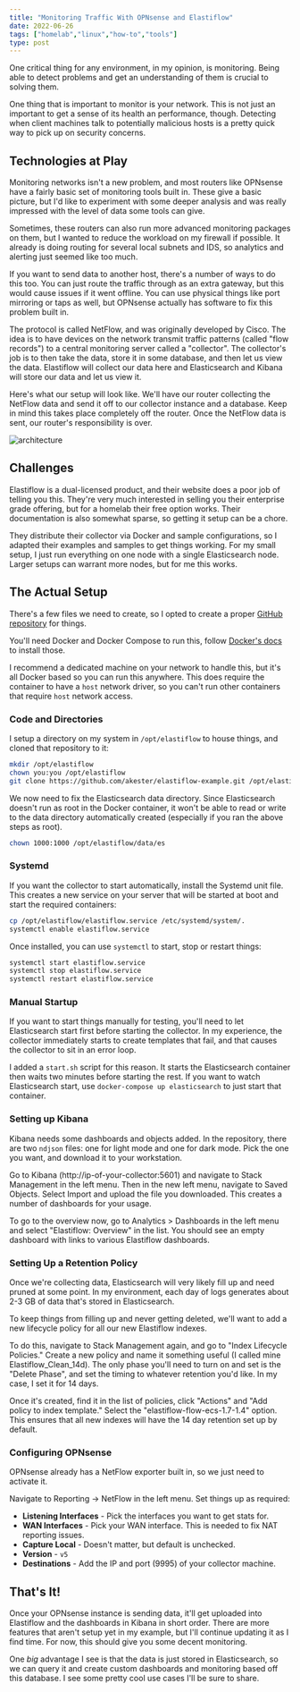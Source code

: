 ```yaml
---
title: "Monitoring Traffic With OPNsense and Elastiflow"
date: 2022-06-26
tags: ["homelab","linux","how-to","tools"]
type: post
---
```


One critical thing for any environment, in my opinion, is monitoring.  Being
able to detect problems and get an understanding of them is crucial to solving
them.

One thing that is important to monitor is your network.  This is not just an
important to get a sense of its health an performance, though.  Detecting when
client machines talk to potentially malicious hosts is a pretty quick way to
pick up on security concerns.

## Technologies at Play

Monitoring networks isn't a new problem, and most routers like OPNsense have a
fairly basic set of monitoring tools built in.  These give a basic picture, but
I'd like to experiment with some deeper analysis and was really impressed with
the level of data some tools can give.

Sometimes, these routers can also run more advanced monitoring packages on them,
but I wanted to reduce the workload on my firewall if possible.  It already is
doing routing for several local subnets and IDS, so analytics and alerting just
seemed like too much.

If you want to send data to another host, there's a number of ways to do this
too.  You can just route the traffic through as an extra gateway, but this would
cause issues if it went offline.  You can use physical things like port
mirroring or taps as well, but OPNsense actually has software to fix this
problem built in.

The protocol is called NetFlow, and was originally developed by Cisco.  The idea
is to have devices on the network transmit traffic patterns (called "flow
records") to a central monitoring server called a "collector".  The collector's
job is to then take the data, store it in some database, and then let us view
the data.  Elastiflow will collect our data here and Elasticsearch and Kibana
will store our data and let us view it.

Here's what our setup will look like.  We'll have our router collecting the
NetFlow data and send it off to our collector instance and a database.  Keep in
mind this takes place completely off the router.  Once the NetFlow data is sent,
our router's responsibility is over.

![architecture](/images/2022.06-netflow.png)

## Challenges

Elastiflow is a dual-licensed product, and their website does a poor job of
telling you this.  They're very much interested in selling you their enterprise
grade offering, but for a homelab their free option works.  Their documentation
is also somewhat sparse, so getting it setup can be a chore.

They distribute their collector via Docker and sample configurations, so I
adapted their examples and samples to get things working.  For my small setup, I
just run everything on one node with a single Elasticsearch node.  Larger setups
can warrant more nodes, but for me this works.

## The Actual Setup

There's a few files we need to create, so I opted to create a proper [GitHub
repository](https://github.com/akester/elastiflow-example) for things.

You'll need Docker and Docker Compose to run this, follow [Docker's
docs](https://docs.docker.com/get-docker/) to install those.

I recommend a dedicated machine on your network to handle this, but it's all
Docker based so you can run this anywhere.  This does require the container to
have a `host` network driver, so you can't run other containers that require
`host` network access.

### Code and Directories

I setup a directory on my system in `/opt/elastiflow` to house things, and
cloned that repository to it:

```bash
mkdir /opt/elastiflow
chown you:you /opt/elastiflow
git clone https://github.com/akester/elastiflow-example.git /opt/elastiflow
```

We now need to fix the Elasticsearch data directory.  Since Elasticsearch
doesn't run as root in the Docker container, it won't be able to read or write
to the data directory automatically created (especially if you ran the above
steps as root).

```bash
chown 1000:1000 /opt/elastiflow/data/es
```

### Systemd

If you want the collector to start automatically, install the Systemd unit file.
This creates a new service on your server that will be started at boot and start
the required containers:

```bash
cp /opt/elastiflow/elastiflow.service /etc/systemd/system/.
systemctl enable elastiflow.service
```

Once installed, you can use `systemctl` to start, stop or restart things:

```bash
systemctl start elastiflow.service
systemctl stop elastiflow.service
systemctl restart elastiflow.service
```

### Manual Startup

If you want to start things manually for testing, you'll need to let
Elasticsearch start first before starting the collector.  In my experience, the
collector immediately starts to create templates that fail, and that causes the
collector to sit in an error loop.

I added a `start.sh` script for this reason.  It starts the Elasticsearch
container then waits two minutes before starting the rest.  If you want to watch
Elasticsearch start, use `docker-compose up elasticsearch` to just start that
container.

### Setting up Kibana

Kibana needs some dashboards and objects added.  In the repository, there are
two `ndjson` files: one for light mode and one for dark mode.  Pick the one you
want, and download it to your workstation.

Go to Kibana (http://ip-of-your-collector:5601) and navigate to Stack Management
in the left menu.  Then in the new left menu, navigate to Saved Objects.  Select
Import and upload the file you downloaded.  This creates a number of dashboards
for your usage.

To go to the overview now, go to Analytics > Dashboards in the left menu and
select "Elastiflow: Overview" in the list.  You should see an empty dashboard
with links to various Elastiflow dashboards.

### Setting Up a Retention Policy

Once we're collecting data, Elasticsearch will very likely fill up and need
pruned at some point.  In my environment, each day of logs generates about 2-3
GB of data that's stored in Elasticsearch.

To keep things from filling up and never getting deleted, we'll want to add a
new lifecycle policy for all our new Elastiflow indexes.

To do this, navigate to Stack Management again, and go to "Index Lifecycle
Policies."  Create a new policy and name it something useful (I called mine
Elastiflow_Clean_14d).  The only phase you'll need to turn on and set is the
"Delete Phase", and set the timing to whatever retention you'd like.  In my
case, I set it for 14 days.


Once it's created, find it in the list of policies, click "Actions" and "Add
policy to index template."  Select the "elastiflow-flow-ecs-1.7-1.4" option.
This ensures that all new indexes will have the 14 day retention set up by
default.

### Configuring OPNsense

OPNsense already has a NetFlow exporter built in, so we just need to activate
it.

Navigate to Reporting -> NetFlow in the left menu.  Set things up as required:

* **Listening Interfaces** - Pick the interfaces you want to get stats for.
* **WAN Interfaces** - Pick your WAN interface.  This is needed to fix NAT
  reporting issues.
* **Capture Local** - Doesn't matter, but default is unchecked.
* **Version** - `v5`
* **Destinations** - Add the IP and port (9995) of your collector machine.

## That's It!

Once your OPNsense instance is sending data, it'll get uploaded into Elastiflow
and the dashboards in Kibana in short order.  There are more features that
aren't setup yet in my example, but I'll continue updating it as I find time.
For now, this should give you some decent monitoring.

One _big_ advantage I see is that the data is just stored in Elasticsearch, so
we can query it and create custom dashboards and monitoring based off this
database.  I see some pretty cool use cases I'll be sure to share.
